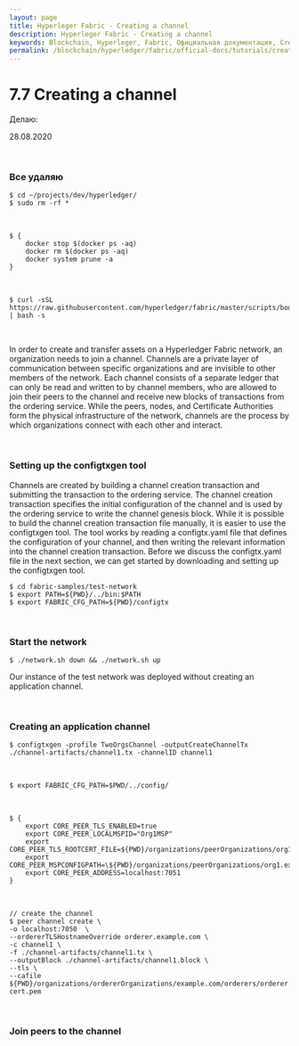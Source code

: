 ```yaml
---
layout: page
title: Hyperleger Fabric - Creating a channel
description: Hyperleger Fabric - Creating a channel
keywords: Blockchain, Hyperleger, Fabric, Официальная документация, Creating a channel
permalink: /blockchain/hyperledger/fabric/official-docs/tutorials/creating-a-channel/
---
```


# 7.7 Creating a channel

Делаю:

28.08.2020

<br/>

### Все удаляю

    $ cd ~/projects/dev/hyperledger/
    $ sudo rm -rf *

<br/>

    $ {
        docker stop $(docker ps -aq)
        docker rm $(docker ps -aq)
        docker system prune -a
    }

<br/>

    $ curl -sSL https://raw.githubusercontent.com/hyperledger/fabric/master/scripts/bootstrap.sh | bash -s

<br/>

In order to create and transfer assets on a Hyperledger Fabric network, an organization needs to join a channel. Channels are a private layer of communication between specific organizations and are invisible to other members of the network. Each channel consists of a separate ledger that can only be read and written to by channel members, who are allowed to join their peers to the channel and receive new blocks of transactions from the ordering service. While the peers, nodes, and Certificate Authorities form the physical infrastructure of the network, channels are the process by which organizations connect with each other and interact.

<br/>

### Setting up the configtxgen tool

Channels are created by building a channel creation transaction and submitting the transaction to the ordering service. The channel creation transaction specifies the initial configuration of the channel and is used by the ordering service to write the channel genesis block. While it is possible to build the channel creation transaction file manually, it is easier to use the configtxgen tool. The tool works by reading a configtx.yaml file that defines the configuration of your channel, and then writing the relevant information into the channel creation transaction. Before we discuss the configtx.yaml file in the next section, we can get started by downloading and setting up the configtxgen tool.

    $ cd fabric-samples/test-network
    $ export PATH=${PWD}/../bin:$PATH
    $ export FABRIC_CFG_PATH=${PWD}/configtx

<br/>

### Start the network

    $ ./network.sh down && ./network.sh up

Our instance of the test network was deployed without creating an application channel.

<br/>

### Creating an application channel

    $ configtxgen -profile TwoOrgsChannel -outputCreateChannelTx ./channel-artifacts/channel1.tx -channelID channel1

<br/>

    $ export FABRIC_CFG_PATH=$PWD/../config/

<br/>

    $ {
        export CORE_PEER_TLS_ENABLED=true
        export CORE_PEER_LOCALMSPID="Org1MSP"
        export CORE_PEER_TLS_ROOTCERT_FILE=${PWD}/organizations/peerOrganizations/org1.example.com/peers/peer0.org1.example.com/tls/ca.crt
        export CORE_PEER_MSPCONFIGPATH=\${PWD}/organizations/peerOrganizations/org1.example.com/users/Admin@org1.example.com/msp
        export CORE_PEER_ADDRESS=localhost:7051
    }

<br/>

    // create the channel
    $ peer channel create \
    -o localhost:7050  \
    --ordererTLSHostnameOverride orderer.example.com \
    -c channel1 \
    -f ./channel-artifacts/channel1.tx \
    --outputBlock ./channel-artifacts/channel1.block \
    --tls \
    --cafile ${PWD}/organizations/ordererOrganizations/example.com/orderers/orderer.example.com/msp/tlscacerts/tlsca.example.com-cert.pem

<br/>

### Join peers to the channel

